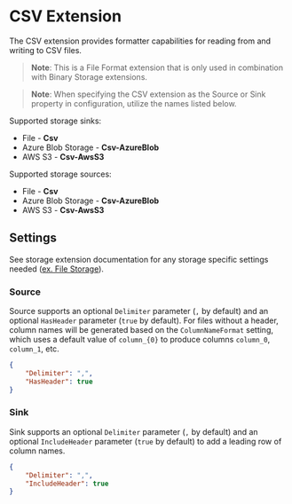 # CSV Extension

The CSV extension provides formatter capabilities for reading from and writing to CSV files.

> **Note**: This is a File Format extension that is only used in combination with Binary Storage extensions. 

> **Note**: When specifying the CSV extension as the Source or Sink property in configuration, utilize the names listed below.

Supported storage sinks:
- File - **Csv**
- Azure Blob Storage - **Csv-AzureBlob**
- AWS S3 - **Csv-AwsS3**
 
Supported storage sources:
- File - **Csv**
- Azure Blob Storage - **Csv-AzureBlob**
- AWS S3 - **Csv-AwsS3**

## Settings

See storage extension documentation for any storage specific settings needed ([ex. File Storage](../../Interfaces/Cosmos.DataTransfer.Common/README.md)).

### Source

Source supports an optional `Delimiter` parameter (`,` by default) and an optional `HasHeader` parameter (`true` by default). For files without a header, column names will be generated based on the `ColumnNameFormat` setting, which uses a default value of `column_{0}` to produce columns `column_0`, `column_1`, etc.

```json
{
    "Delimiter": ",",
    "HasHeader": true
}
```

### Sink

Sink supports an optional `Delimiter` parameter (`,` by default) and an optional `IncludeHeader` parameter (`true` by default) to add a leading row of column names.

```json
{
    "Delimiter": ",",
    "IncludeHeader": true
}
```
